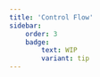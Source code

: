 ```yaml
---
title: 'Control Flow'
sidebar:
    order: 3
    badge:
        text: WIP
        variant: tip
---
```

